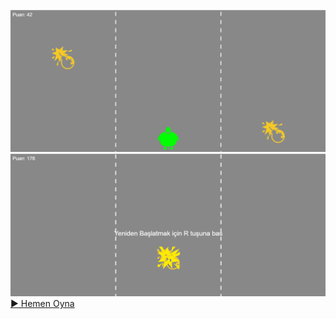 ![Oyun Önizleme](assets/preview1.png)
![Oyun Önizleme](assets/preview2.png)
[▶️ Hemen Oyna](https://miracozal.github.io/gitrun/)
